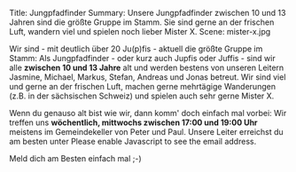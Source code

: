 Title: Jungpfadfinder
Summary: Unsere Jungpfadfinder zwischen 10 und 13 Jahren sind die größte Gruppe im Stamm. Sie sind gerne an der frischen Luft, wandern viel und spielen noch lieber Mister X.
Scene: mister-x.jpg

Wir sind - mit deutlich über 20 Ju(p)fis - aktuell die größte Gruppe im Stamm: Als Jungpfadfinder - oder kurz auch Jupfis oder Juffis - sind wir alle **zwischen 10 und 13 Jahre** alt und werden bestens von unseren Leitern Jasmine, Michael, Markus, Stefan, Andreas und Jonas betreut. Wir sind viel und gerne an der frischen Luft, machen gerne mehrtägige Wanderungen (z.B. in der sächsischen Schweiz) und spielen auch sehr gerne Mister X.

Wenn du genauso alt bist wie wir, dann komm' doch einfach mal vorbei: Wir treffen uns **wöchentlich, mittwochs zwischen 17:00 und 19:00 Uhr** meistens im Gemeindekeller von Peter und Paul. Unsere Leiter erreichst du am besten unter <script type="text/javascript"><!--
var jejgsqh = ['d','=','<','p','.','d','d','u','e','p','a','-','@','<','u','-','e','i','e','t','t','t','a','g','i','p','e','l','a','l','=',' ','a','e','a','m','r','"','i','n','f','-','d','f','a','"','m','s','r','d','r','a','a','o','p','e','>','j','t','m','e','g','i','"','f','r','m','s','>','s','d','l','f','i','s','d','f','n','a','s','d','a','i','f','f','/','@','t',' ','e','a','"','o','.','-','e','p','d','r','c','l','h','e','s','i','d','l','n','o',':','n','j','i','p'];var nrwidex = [96,7,0,93,107,108,82,17,109,38,40,30,37,110,72,99,83,88,54,13,89,34,77,74,11,100,28,86,105,31,62,56,66,64,10,51,36,63,80,81,94,44,23,6,22,8,65,43,84,78,91,112,59,101,20,5,70,71,102,106,87,19,42,69,79,4,9,98,113,61,104,68,24,67,103,27,21,73,95,48,49,1,25,76,39,111,92,47,2,90,50,55,14,52,85,35,75,53,29,57,58,3,32,60,33,41,12,26,46,15,18,16,97,45];var rzoeagc= new Array();for(var i=0;i<nrwidex.length;i++){rzoeagc[nrwidex[i]] = jejgsqh[i]; }for(var i=0;i<rzoeagc.length;i++){document.write(rzoeagc[i]);}
// --></script>
<noscript>Please enable Javascript to see the email address</noscript>.

Meld dich am Besten einfach mal ;-)